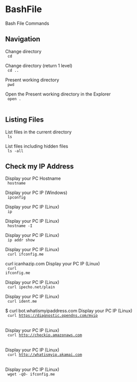 # BashFile
Bash File Commands

## Navigation
Change directory
<br>
<code>
    cd <folder>
</code>
<br>

Change directory (return 1 level)
<br>
<code>
    cd ..
</code>
<br>


Present working directory
<br>
<code>
    pwd
</code>
<br>

Open the Present working directory in the Explorer
<br>
<code>
    open .
</code>
<br>

## Listing Files
List files in the current directory
<br>
<code>
    ls
</code>
<br>

List files including hidden files
<br>
<code>
    ls -all
</code>
<br>

## Check my IP Address
Display your PC Hostname
<br>
<code>
    hostname
</code>
<br>

Display your PC IP (Windows)
<br>
<code>
    ipconfig
</code>
<br>

Display your PC IP (Linux)
<br>
<code>
    ip
</code>
<br>

Display your PC IP (Linux)
<br>
<code>
    hostname -I
</code>
<br>

Display your PC IP (Linux)
<br>
<code>
    ip addr show
</code>
<br>

Display your PC IP (Linux)
<br>
<code>
    curl ifconfig.me
</code>
<br>

curl icanhazip.com
Display your PC IP (Linux)
<br>
<code>
    curl ifconfig.me
</code>
<br>

Display your PC IP (Linux)
<br>
<code>
    curl ipecho.net/plain
</code>
<br>

Display your PC IP (Linux)
<br>
<code>
    curl ident.me
</code>
<br>

$ curl bot.whatismyipaddress.com
Display your PC IP (Linux)
<br>
<code>
    curl https://diagnostic.opendns.com/myip
</code>
<br>

Display your PC IP (Linux)
<br>
<code>
    curl http://checkip.amazonaws.com
</code>
<br>

Display your PC IP (Linux)
<br>
<code>
    curl http://whatismyip.akamai.com
</code>
<br>

Display your PC IP (Linux)
<br>
<code>
    wget -qO- ifconfig.me
</code>
<br>

